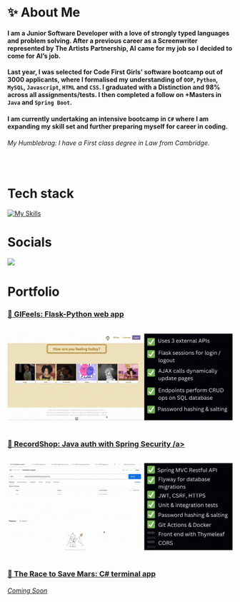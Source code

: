 # ✨ About Me

<h4>I am a Junior Software Developer with a love of strongly typed languages and problem solving. After a previous career as a Screenwriter represented by The Artists Partnership, AI came for my job so I decided to come for AI’s job.<h4>

<h4>Last year, I was selected for Code First Girls' software bootcamp out of 3000 applicants, where I formalised my understanding of <code>OOP</code>, <code>Python</code>, <code>MySQL</code>, <code>Javascript</code>, <code>HTML</code> and <code>CSS</code>. I graduated with a Distinction and 98% across all assignments/tests. I then completed a follow on +Masters in <code>Java</code> and <code>Spring Boot</code>.</h4>

<h4>I am currently undertaking an intensive bootcamp in <code>C#</code> where I am expanding my skill set and further preparing myself for career in coding.</h4>

<h6><i>My Humblebrag:</i> I have a First class degree in Law from Cambridge.</h6>
<br/>

# Tech stack

[![My Skills](https://skillicons.dev/icons?i=html,css,java,spring,cs,py,mysql,regex,postman,netlify,aws,githubactions,dotnet,docker,flask,visualstudio,git,github&perline=18)](https://skillicons.dev)

# Socials

<a href="https://www.linkedin.com/in/rachel-tookey-539a42134">
<img src='https://img.shields.io/badge/LinkedIn-blue?logo=linkedin&logoColor=white&style=for-the-badge' />

</a>

# Portfolio
<h3><a href="https://github.com/Rachel-Tookey/GIFeels">🥹  GIFeels: Flask-Python web app</a></h3>
<br/>
<a href="https://github.com/Rachel-Tookey/GIFeels"><img src="https://github.com/Rachel-Tookey/Rachel-Tookey/blob/main/GIFs/GIFeels.gif"></a>
<br/>
<br/>
<h3><a href="https://github.com/Rachel-Tookey/RecordShop_Security_Project">🔐  RecordShop: Java auth with Spring Security /a> </h3>
<br/>
<a href="https://github.com/Rachel-Tookey/RecordShop_Security_Project"><img src="https://github.com/Rachel-Tookey/Rachel-Tookey/blob/main/GIFs/RecordShop.gif"></a> 
<br/>
<br/>
<h3><a href="https://github.com/Rachel-TookeyThe_Race_To_Save_Mars">🚀  The Race to Save Mars: C# terminal app </a> </h3>
<h6><a href="https://github.com/Rachel-TookeyThe_Race_To_Save_Mars"><i>Coming Soon</i></a></h6>
<br/>


